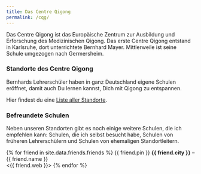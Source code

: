 ```yaml
---
title: Das Centre Qigong
permalink: /cqg/
---
```


Das Centre Qigong ist das Europäische Zentrum zur Ausbildung und Erforschung des Medizinischen Qigong. Das erste Centre Qigong entstand in Karlsruhe, dort unterrichtete Bernhard Mayer. Mittlerweile ist seine Schule umgezogen nach Germersheim.

### Standorte des Centre Qigong
Bernhards Lehrerschüler haben in ganz Deutschland eigene Schulen eröffnet, damit auch Du lernen kannst, Dich mit Qigong zu entspannen.

Hier findest du eine [Liste aller Standorte](https://www.centre-qigong.de/centreqigong/standorte.html).

### Befreundete Schulen
Neben unseren Standorten gibt es noch einige weitere Schulen, die ich empfehlen kann: Schulen, die ich selbst besucht habe, Schulen von früheren Lehrerschülern und Schulen von ehemaligen Standortleitern.

{% for friend in site.data.friends.friends %}
{{ friend.pin }} **{{ friend.city }}** – {{ friend.name }}  
<{{ friend.web }}>
{% endfor %}
